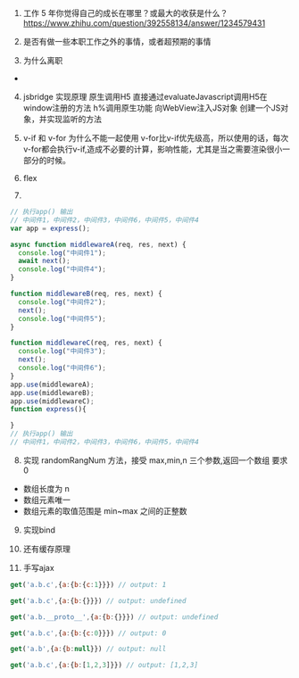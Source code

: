 1.  工作 5 年你觉得自己的成长在哪里？或最大的收获是什么？
    https://www.zhihu.com/question/392558134/answer/1234579431
2.  是否有做一些本职工作之外的事情，或者超预期的事情

3.  为什么离职

-

4.  jsbridge 实现原理
原生调用H5 直接通过evaluateJavascript调用H5在window注册的方法
h%调用原生功能 向WebView注入JS对象 创建一个JS对象，并实现监听的方法
5.  v-if 和 v-for 为什么不能一起使用
  v-for比v-if优先级高，所以使用的话，每次v-for都会执行v-if,造成不必要的计算，影响性能，尤其是当之需要渲染很小一部分的时候。
6.  flex

7.

```js
// 执行app() 输出
// 中间件1，中间件2，中间件3，中间件6，中间件5，中间件4
var app = express();

async function middlewareA(req, res, next) {
  console.log("中间件1");
  await next();
  console.log("中间件4");
}

function middlewareB(req, res, next) {
  console.log("中间件2");
  next();
  console.log("中间件5");
}

function middlewareC(req, res, next) {
  console.log("中间件3");
  next();
  console.log("中间件6");
}
app.use(middlewareA);
app.use(middlewareB);
app.use(middlewareC);
function express(){

}
// 执行app() 输出
// 中间件1，中间件2，中间件3，中间件6，中间件5，中间件4
```

8.  实现 randomRangNum 方法，接受 max,min,n 三个参数,返回一个数组
    要求 0

- 数组长度为 n
- 数组元素唯一
- 数组元素的取值范围是 min~max 之间的正整数

9. 实现bind

10. 还有缓存原理

11. 手写ajax

```js
get('a.b.c',{a:{b:{c:1}}}) // output: 1

get('a.b.c',{a:{b:{}}}) // output: undefined

get('a.b.__proto__',{a:{b:{}}}) // output: undefined

get('a.b.c',{a:{b:{c:0}}}) // output: 0

get('a.b',{a:{b:null}}) // output: null

get('a.b.c',{a:{b:[1,2,3]}}) // output: [1,2,3]
```